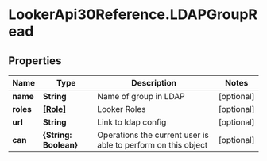 # LookerApi30Reference.LDAPGroupRead

## Properties
Name | Type | Description | Notes
------------ | ------------- | ------------- | -------------
**name** | **String** | Name of group in LDAP | [optional] 
**roles** | [**[Role]**](Role.md) | Looker Roles | [optional] 
**url** | **String** | Link to ldap config | [optional] 
**can** | **{String: Boolean}** | Operations the current user is able to perform on this object | [optional] 


